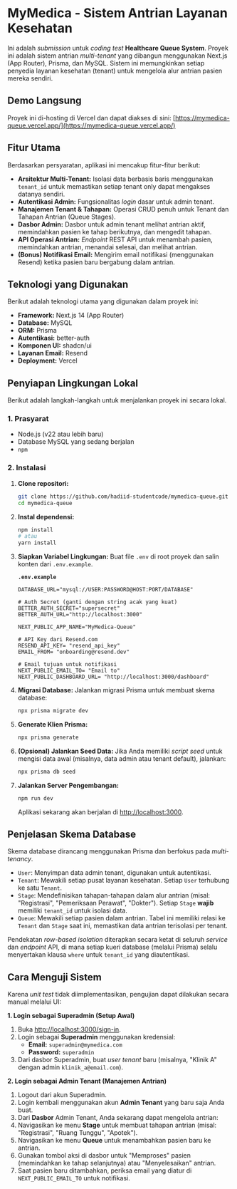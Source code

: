 # MyMedica - Sistem Antrian Layanan Kesehatan

Ini adalah _submission_ untuk _coding test_ **Healthcare Queue System**. Proyek ini adalah sistem antrian _multi-tenant_ yang dibangun menggunakan Next.js (App Router), Prisma, dan MySQL. Sistem ini memungkinkan setiap penyedia layanan kesehatan (tenant) untuk mengelola alur antrian pasien mereka sendiri.

## Demo Langsung

Proyek ini di-hosting di Vercel dan dapat diakses di sini:
[https://mymedica-queue.vercel.app/](https://mymedica-queue.vercel.app/)

## Fitur Utama

Berdasarkan persyaratan, aplikasi ini mencakup fitur-fitur berikut:

- **Arsitektur Multi-Tenant:** Isolasi data berbasis baris menggunakan `tenant_id` untuk memastikan setiap tenant only dapat mengakses datanya sendiri.
- **Autentikasi Admin:** Fungsionalitas _login_ dasar untuk admin tenant.
- **Manajemen Tenant & Tahapan:** Operasi CRUD penuh untuk Tenant dan Tahapan Antrian (Queue Stages).
- **Dasbor Admin:** Dasbor untuk admin tenant melihat antrian aktif, memindahkan pasien ke tahap berikutnya, dan mengedit tahapan.
- **API Operasi Antrian:** _Endpoint_ REST API untuk menambah pasien, memindahkan antrian, menandai selesai, dan melihat antrian.
- **(Bonus) Notifikasi Email:** Mengirim email notifikasi (menggunakan Resend) ketika pasien baru bergabung dalam antrian.

## Teknologi yang Digunakan

Berikut adalah teknologi utama yang digunakan dalam proyek ini:

- **Framework:** Next.js 14 (App Router)
- **Database:** MySQL
- **ORM:** Prisma
- **Autentikasi:** better-auth
- **Komponen UI:** shadcn/ui
- **Layanan Email:** Resend
- **Deployment:** Vercel

## Penyiapan Lingkungan Lokal

Berikut adalah langkah-langkah untuk menjalankan proyek ini secara lokal.

### 1. Prasyarat

- Node.js (v22 atau lebih baru)
- Database MySQL yang sedang berjalan
- `npm`

### 2. Instalasi

1.  **Clone repositori:**

    ```bash
    git clone https://github.com/hadiid-studentcode/mymedica-queue.git
    cd mymedica-queue
    ```

2.  **Instal dependensi:**

    ```bash
    npm install
    # atau
    yarn install
    ```

3.  **Siapkan Variabel Lingkungan:**
    Buat file `.env` di root proyek dan salin konten dari `.env.example`.

    **`.env.example`**

    ```env
    DATABASE_URL="mysql://USER:PASSWORD@HOST:PORT/DATABASE"

    # Auth Secret (ganti dengan string acak yang kuat)
    BETTER_AUTH_SECRET="supersecret"
    BETTER_AUTH_URL="http://localhost:3000"

    NEXT_PUBLIC_APP_NAME="MyMedica-Queue"

    # API Key dari Resend.com
    RESEND_API_KEY= "resend_api_key"
    EMAIL_FROM= "onboarding@resend.dev"

    # Email tujuan untuk notifikasi
    NEXT_PUBLIC_EMAIL_TO= "Email to"
    NEXT_PUBLIC_DASHBOARD_URL= "http://localhost:3000/dashboard"
    ```

4.  **Migrasi Database:**
    Jalankan migrasi Prisma untuk membuat skema database:

    ```bash
    npx prisma migrate dev
    ```

5.  **Generate Klien Prisma:**

    ```bash
    npx prisma generate
    ```

6.  **(Opsional) Jalankan Seed Data:**
    Jika Anda memiliki _script seed_ untuk mengisi data awal (misalnya, data admin atau tenant default), jalankan:

    ```bash
    npx prisma db seed
    ```

7.  **Jalankan Server Pengembangan:**

    ```bash
    npm run dev
    ```

    Aplikasi sekarang akan berjalan di [http://localhost:3000](http://localhost:3000).

## Penjelasan Skema Database

Skema database dirancang menggunakan Prisma dan berfokus pada _multi-tenancy_.

- `User`: Menyimpan data admin tenant, digunakan untuk autentikasi.
- `Tenant`: Mewakili setiap pusat layanan kesehatan. Setiap `User` terhubung ke satu `Tenant`.
- `Stage`: Mendefinisikan tahapan-tahapan dalam alur antrian (misal: "Registrasi", "Pemeriksaan Perawat", "Dokter"). Setiap `Stage` **wajib** memiliki `tenant_id` untuk isolasi data.
- `Queue`: Mewakili setiap pasien dalam antrian. Tabel ini memiliki relasi ke `Tenant` dan `Stage` saat ini, memastikan data antrian terisolasi per tenant.

Pendekatan _row-based isolation_ diterapkan secara ketat di seluruh _service_ dan _endpoint_ API, di mana setiap kueri database (melalui Prisma) selalu menyertakan klausa `where` untuk `tenant_id` yang diautentikasi.

## Cara Menguji Sistem

Karena _unit test_ tidak diimplementasikan, pengujian dapat dilakukan secara manual melalui UI:

**1. Login sebagai Superadmin (Setup Awal)**

1.  Buka [http://localhost:3000/sign-in](http://localhost:3000/sign-in).
2.  Login sebagai **Superadmin** menggunakan kredensial:
    - **Email:** `superadmin@mymedica.com`
    - **Password:** `superadmin`
3.  Dari dasbor Superadmin, buat _user tenant_ baru (misalnya, "Klinik A" dengan admin `klinik_a@email.com`).

**2. Login sebagai Admin Tenant (Manajemen Antrian)**

1.  Logout dari akun Superadmin.
2.  Login kembali menggunakan akun **Admin Tenant** yang baru saja Anda buat.
3.  Dari **Dasbor** Admin Tenant, Anda sekarang dapat mengelola antrian:
4.  Navigasikan ke menu **Stage** untuk membuat tahapan antrian (misal: "Registrasi", "Ruang Tunggu", "Apotek").
5.  Navigasikan ke menu **Queue** untuk menambahkan pasien baru ke antrian.
6.  Gunakan tombol aksi di dasbor untuk "Memproses" pasien (memindahkan ke tahap selanjutnya) atau "Menyelesaikan" antrian.
7.  Saat pasien baru ditambahkan, periksa email yang diatur di `NEXT_PUBLIC_EMAIL_TO` untuk notifikasi.
